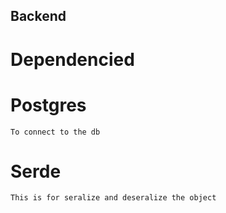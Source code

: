 ## Backend
# Dependencied

# Postgres
    To connect to the db
# Serde 
    This is for seralize and deseralize the object